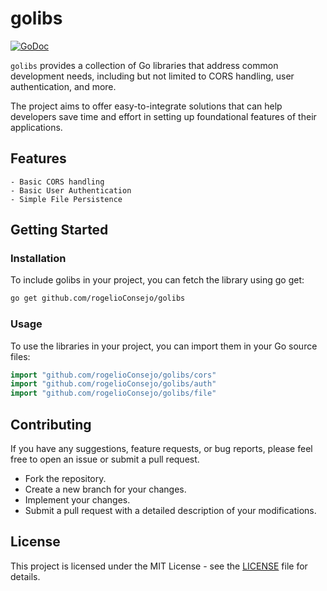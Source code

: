 # golibs
[![GoDoc](https://godoc.org/github.com/rogelioConsejo/golibs?status.svg)](https://godoc.org/github.com/rogelioConsejo/golibs)

`golibs` provides a collection of Go libraries that address common development needs, including but not limited to
 CORS handling, user authentication, and more.

 The project aims to offer easy-to-integrate solutions that can help developers save time and effort in setting up
 foundational features of their applications. 
 
 ## Features
    - Basic CORS handling
    - Basic User Authentication
    - Simple File Persistence

## Getting Started
### Installation
To include golibs in your project, you can fetch the library using go get:
```sh
go get github.com/rogelioConsejo/golibs
```

### Usage
To use the libraries in your project, you can import them in your Go source files:
```go
import "github.com/rogelioConsejo/golibs/cors"
import "github.com/rogelioConsejo/golibs/auth"
import "github.com/rogelioConsejo/golibs/file"
```

## Contributing
If you have any suggestions, feature requests, or bug reports, please feel free to open an issue or submit a pull request.

- Fork the repository.
- Create a new branch for your changes.
- Implement your changes.
- Submit a pull request with a detailed description of your modifications.

## License
This project is licensed under the MIT License - see the [LICENSE](LICENSE) file for details.

